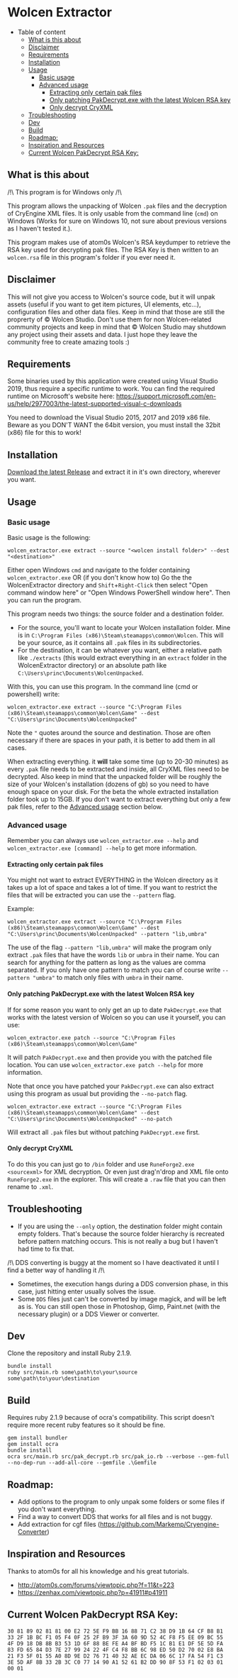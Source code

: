 # Wolcen Extractor

- Table of content
  * [What is this about](#what-is-this-about)
  * [Disclaimer](#disclaimer)
  * [Requirements](#requirements)
  * [Installation](#installation)
  * [Usage](#usage)
    + [Basic usage](#basic-usage)
    + [Advanced usage](#advanced-usage)
      - [Extracting only certain pak files](#extracting-only-certain-pak-files)
      - [Only patching PakDecrypt.exe with the latest Wolcen RSA key](#only-patching-pakdecryptexe-with-the-latest-wolcen-rsa-key)
      - [Only decrypt CryXML](#only-decrypt-cryxml)
  * [Troubleshooting](#troubleshooting)
  * [Dev](#dev)
  * [Build](#build)
  * [Roadmap:](#roadmap-)
  * [Inspiration and Resources](#inspiration-and-resources)
  * [Current Wolcen PakDecrypt RSA Key:](#current-wolcen-pakdecrypt-rsa-key-)

## What is this about 

/!\ This program is for Windows only /!\\ 

This program allows the unpacking of Wolcen `.pak` files and the decryption of CryEngine XML files. 
It is only usable from the command line (`cmd`) on Windows (Works for sure on Windows 10, not sure about previous versions as I haven't tested it.).

This program makes use of atom0s Wolcen's RSA keydumper to retrieve the RSA key used for decrypting pak files. The RSA Key is then written to an `wolcen.rsa` file in this program's folder if you ever need it.

## Disclaimer

This will not give you access to Wolcen's source code, but it will unpak assets (useful if you want to get item pictures, UI elements, etc...), configuration files and other data files. Keep in mind that those are still the proprerty of © Wolcen Studio. Don't use them for non Wolcen-related community projects and keep in mind that © Wolcen Studio may shutdown any project using their assets and data. I just hope they leave the community free to create amazing tools :)

## Requirements

Some binaries used by this application were created using Visual Studio 2019, thus require a specific runtime to work. 
You can find the required runtime on Microsoft's website here:
https://support.microsoft.com/en-us/help/2977003/the-latest-supported-visual-c-downloads

You need to download the Visual Studio 2015, 2017 and 2019 x86 file. 
Beware as you DON'T WANT the 64bit version, you must install the 32bit (x86) file for this to work!

## Installation

[Download the latest Release](https://github.com/gabriel-dehan/WolcenExtractor/releases) and extract it in it's own directory, wherever you want.

## Usage

### Basic usage

Basic usage is the following:

```
wolcen_extractor.exe extract --source "<wolcen install folder>" --dest "<destination>"
```

Either open Windows `cmd` and navigate to the folder containing `wolcen_extractor.exe`
OR (if you don't know how to)
Go the the WolcenExtractor directory and `Shift`+`Right-Click` then select "Open command window here" or "Open Windows PowerShell window here".
Then you can run the program. 

This program needs two things: the source folder and a destination folder. 
- For the source, you'll want to locate your Wolcen installation folder. Mine is in `C:\Program Files (x86)\Steam\steamapps\common\Wolcen`. This will be your source, as it contains all `.pak` files in its subdirectories.
- For the destination, it can be whatever you want, either a relative path like `./extracts` (this would extract everything in an `extract` folder in the WolcenExtractor directory) or an absolute path like `C:\Users\princ\Documents\WolcenUnpacked`.

With this, you can use this program. In the command line (cmd or powershell) write:

```
wolcen_extractor.exe extract --source "C:\Program Files (x86)\Steam\steamapps\common\Wolcen\Game" --dest "C:\Users\princ\Documents\WolcenUnpacked"
```
Note the `"` quotes around the source and destination. Those are often necessary if there are spaces in your path, it is better to add them in all cases.

When extracting everything. it **will** take some time (up to 20-30 minutes) as every `.pak` file needs to be extracted and inside, all CryXML files need to be decrypted.
Also keep in mind that the unpacked folder will be roughly the size of your Wolcen's installation (dozens of gb) so you need to have enough space on your disk. For the beta the whole extracted installation folder took up to 15GB.
If you don't want to extract everything but only a few pak files, refer to the [Advanced usage](#advanced-usage) section below.

### Advanced usage

Remember you can always use `wolcen_extractor.exe --help` and `wolcen_extractor.exe [command] --help` to get more information.

#### Extracting only certain pak files

You might not want to extract EVERYTHING in the Wolcen directory as it takes up a lot of space and takes a lot of time. If you want to restrict the files that will be extracted you can use the `--pattern` flag.

Example: 
```
wolcen_extractor.exe extract --source "C:\Program Files (x86)\Steam\steamapps\common\Wolcen\Game" --dest "C:\Users\princ\Documents\WolcenUnpacked" --pattern "lib,umbra"
```
The use of the flag `--pattern "lib,umbra"` will make the program only extract `.pak` files that have the words `lib` or `umbra` in their name. 
You can search for anything for the pattern as long as the values are comma separated. If you only have one pattern to match you can of course write `--pattern "umbra"` to match only files with `umbra` in their name.

#### Only patching PakDecrypt.exe with the latest Wolcen RSA key

If for some reason you want to only get an up to date `PakDecrypt.exe` that works with the latest version of Wolcen so you can use it yourself, you can use: 

```
wolcen_extractor.exe patch --source "C:\Program Files (x86)\Steam\steamapps\common\Wolcen\Game"
```
It will patch `PakDecrypt.exe` and then provide you with the patched file location.
You can use `wolcen_extractor.exe patch --help` for more information.

Note that once you have patched your `PakDecrypt.exe` can also extract using this program as usual but providing the `--no-patch` flag.
```
wolcen_extractor.exe extract --source "C:\Program Files (x86)\Steam\steamapps\common\Wolcen\Game" --dest "C:\Users\princ\Documents\WolcenUnpacked" --no-patch
```
Will extract all `.pak` files but without patching `PakDecrypt.exe` first.

#### Only decrypt CryXML

To do this you can just go to `/bin` folder and use `RuneForge2.exe <sourcexml>` for XML decryption. Or even just drag'n'drop and XML file onto `RuneForge2.exe` in the explorer. This will create a `.raw` file that you can then rename to `.xml`.

## Troubleshooting

- If you are using the `--only` option, the destination folder might contain empty folders. That's because the source folder hierarchy is recreated before pattern matching occurs. This is not really a bug but I haven't had time to fix that.

/!\ DDS converting is buggy at the moment so I have deactivated it until I find a better way of handling it /!\
- Sometimes, the execution hangs during a DDS conversion phase, in this case, just hitting enter usually solves the issue.
- Some `DDS` files just can't be converted by image magick, and will be left as is. You can still open those in Photoshop, Gimp, Paint.net (with the necessary plugin) or a DDS Viewer or converter.

## Dev

Clone the repository and install Ruby 2.1.9.

```
bundle install
ruby src/main.rb some\path\to\your\source some\path\to\your\destination
```

## Build 

Requires ruby 2.1.9 because of ocra's compatibility. This script doesn't require more recent ruby features so it should be fine.

```
gem install bundler
gem install ocra
bundle install
ocra src/main.rb src/pak_decrypt.rb src/pak_io.rb --verbose --gem-full --no-dep-run --add-all-core --gemfile .\Gemfile
```


## Roadmap: 

- Add options to the program to only unpak some folders or some files if you don't want everything.
- Find a way to convert DDS that works for all files and is not buggy.
- Add extraction for cgf files (https://github.com/Markemp/Cryengine-Converter)

## Inspiration and Resources

Thanks to atom0s for all his knowledge and his great tutorials.
- http://atom0s.com/forums/viewtopic.php?f=11&t=223
- https://zenhax.com/viewtopic.php?p=41911#p41911

## Current Wolcen PakDecrypt RSA Key:

```
30 81 89 02 81 81 00 E2 72 5E F9 BB 16 88 71 C2 38 D9 1B 64 CF B8 B1 33 2F 1B BC F1 05 F4 0F 25 2F B9 3F 3A 60 9D 52 4C F8 F5 EE 09 BC 55 4F D9 18 DB 8B B3 53 1D 6F 88 BE FE A4 BF BD F5 1C B1 E1 DF 5E 5D FA 83 FD 65 84 D3 7E 27 99 24 22 4F C4 F8 BB 6C 98 ED 50 D2 70 02 E8 BA 21 F3 5F 01 55 A0 8D 9E D2 76 71 40 32 AE EC DA 06 6C 17 FA 54 F1 C3 3E 5D AF 8B 33 2B 3C C0 77 14 90 A1 52 61 B2 DD 90 8F 53 F1 02 03 01 00 01
```

